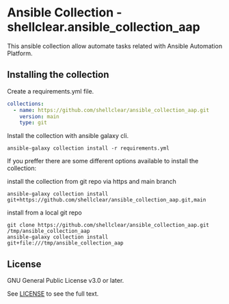 Ansible Collection -shellclear.ansible_collection_aap
=====================================================

This ansible collection allow automate tasks related with Ansible Automation Platform.

Installing the collection
-------------------------

Create a requirements.yml file.

```yaml
collections:
  - name: https://github.com/shellclear/ansible_collection_aap.git
    version: main
    type: git 
```

Install the collection with ansible galaxy cli.

```console
ansible-galaxy collection install -r requirements.yml
```

If you preffer there are some different options available to install the collection:

install the collection from git repo via https and main branch

```command
ansible-galaxy collection install git+https://github.com/shellclear/ansible_collection_aap.git,main
```

install from a local git repo

```command
git clone https://github.com/shellclear/ansible_collection_aap.git /tmp/ansible_collection_aap
ansible-galaxy collection install git+file:///tmp/ansible_collection_aap
```

License
-------

GNU General Public License v3.0 or later.

See [LICENSE](https://www.gnu.org/licenses/gpl-3.0.txt) to see the full text.